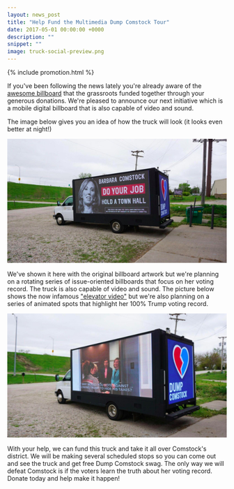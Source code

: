 ```yaml
---
layout: news_post
title: "Help Fund the Multimedia Dump Comstock Tour"
date: 2017-05-01 00:00:00 +0000
description: ""
snippet: ""
image: truck-social-preview.png
---
```


{% include promotion.html %}

If you've been following the news lately you're already aware of the [awesome billboard](http://www.ibtimes.co.uk/virginia-residents-have-message-their-member-congress-do-your-job-1616592) that the grassroots funded together through your generous donations. We're pleased to announce our next initiative which is a mobile digital billboard that is also capable of video and sound.

The image below gives you an idea of how the truck will look (it looks even better at night!)

![Mobile truck with image](/images/news/truck-photo-2.jpg)

We've shown it here with the original billboard artwork but we're planning on a rotating series of issue-oriented billboards that focus on her voting record. The truck is also capable of video and sound. The picture below shows the now infamous ["elevator video"](https://www.youtube.com/watch?v=65AKfqbjnik) but we're also planning on a series of animated spots that highlight her 100% Trump voting record.

![Mobile truck with video](/images/news/truck-photo-1.jpg)

With your help, we can fund this truck and take it all over Comstock's district. We will be making several scheduled stops so you can come out and see the truck and get free Dump Comstock swag. The only way we will defeat Comstock is if the voters learn the truth about her voting record. Donate today and help make it happen! 
